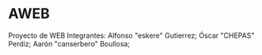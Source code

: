 # AWEB
Proyecto de WEB
  Integrantes:
              Alfonso "eskere" Gutierrez;
              Óscar "CHEPAS" Perdiz;
              Aarón "canserbero" Boullosa;
